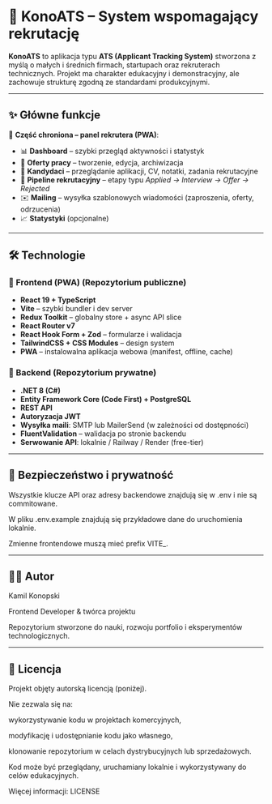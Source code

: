 # 🧠 KonoATS – System wspomagający rekrutację

**KonoATS** to aplikacja typu **ATS (Applicant Tracking System)** stworzona z myślą o małych i średnich firmach, startupach oraz rekruterach technicznych. Projekt ma charakter edukacyjny i demonstracyjny, ale zachowuje strukturę zgodną ze standardami produkcyjnymi.

---

## ✨ Główne funkcje

🔐 **Część chroniona – panel rekrutera (PWA)**:

- 📊 **Dashboard** – szybki przegląd aktywności i statystyk
- 📌 **Oferty pracy** – tworzenie, edycja, archiwizacja
- 👤 **Kandydaci** – przeglądanie aplikacji, CV, notatki, zadania rekrutacyjne
- 🔄 **Pipeline rekrutacyjny** – etapy typu _Applied → Interview → Offer → Rejected_
- ✉️ **Mailing** – wysyłka szablonowych wiadomości (zaproszenia, oferty, odrzucenia)
- 📈 **Statystyki** (opcjonalne)

---

## 🛠️ Technologie

### 🎯 Frontend (PWA) (Repozytorium publiczne)

- **React 19 + TypeScript**
- **Vite** – szybki bundler i dev server
- **Redux Toolkit** – globalny store + async API slice
- **React Router v7**
- **React Hook Form + Zod** – formularze i walidacja
- **TailwindCSS + CSS Modules** – design system
- **PWA** – instalowalna aplikacja webowa (manifest, offline, cache)

### 🧩 Backend (Repozytorium prywatne)

- **.NET 8 (C#)**
- **Entity Framework Core (Code First) + PostgreSQL**
- **REST API**
- **Autoryzacja JWT**
- **Wysyłka maili**: SMTP lub MailerSend (w zależności od dostępności)
- **FluentValidation** – walidacja po stronie backendu
- **Serwowanie API**: lokalnie / Railway / Render (free-tier)

---

## 🔐 Bezpieczeństwo i prywatność

Wszystkie klucze API oraz adresy backendowe znajdują się w .env i nie są commitowane.

W pliku .env.example znajdują się przykładowe dane do uruchomienia lokalnie.

Zmienne frontendowe muszą mieć prefix VITE_.

---

## 👨‍💻 Autor
Kamil Konopski

Frontend Developer & twórca projektu

Repozytorium stworzone do nauki, rozwoju portfolio i eksperymentów technologicznych.

---

## 📜 Licencja
Projekt objęty autorską licencją (poniżej).

Nie zezwala się na:

wykorzystywanie kodu w projektach komercyjnych,

modyfikację i udostępnianie kodu jako własnego,

klonowanie repozytorium w celach dystrybucyjnych lub sprzedażowych.

Kod może być przeglądany, uruchamiany lokalnie i wykorzystywany do celów edukacyjnych.

Więcej informacji: LICENSE
